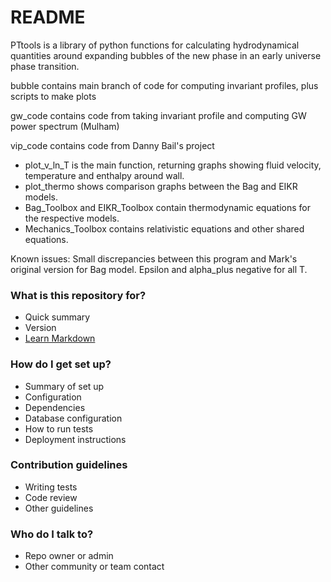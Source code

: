 # README #

PTtools is a library of python functions for calculating hydrodynamical quantities 
around expanding bubbles of the new phase in an early universe phase transition.

bubble contains main branch of code for computing invariant profiles, plus scripts to make plots

gw\_code contains code from taking invariant profile and computing GW power spectrum (Mulham)

vip\_code contains code from Danny Bail's project
* plot_v_ln_T is the main function, returning graphs showing fluid velocity, temperature and enthalpy around wall.
* plot_thermo shows comparison graphs between the Bag and EIKR models.
* Bag_Toolbox and EIKR_Toolbox contain thermodynamic equations for the respective models.
* Mechanics_Toolbox contains relativistic equations and other shared equations.

Known issues: Small discrepancies between this program and Mark's original version for Bag model.
Epsilon and alpha_plus negative for all T.


### What is this repository for? ###

* Quick summary
* Version
* [Learn Markdown](https://bitbucket.org/tutorials/markdowndemo)

### How do I get set up? ###

* Summary of set up
* Configuration
* Dependencies
* Database configuration
* How to run tests
* Deployment instructions

### Contribution guidelines ###

* Writing tests
* Code review
* Other guidelines

### Who do I talk to? ###

* Repo owner or admin
* Other community or team contact